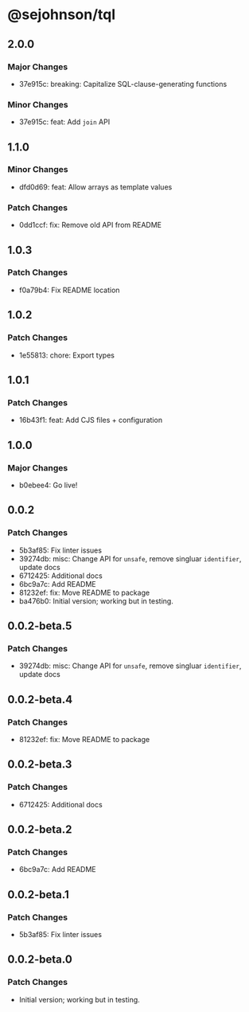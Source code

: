# @sejohnson/tql

## 2.0.0

### Major Changes

- 37e915c: breaking: Capitalize SQL-clause-generating functions

### Minor Changes

- 37e915c: feat: Add `join` API

## 1.1.0

### Minor Changes

- dfd0d69: feat: Allow arrays as template values

### Patch Changes

- 0dd1ccf: fix: Remove old API from README

## 1.0.3

### Patch Changes

- f0a79b4: Fix README location

## 1.0.2

### Patch Changes

- 1e55813: chore: Export types

## 1.0.1

### Patch Changes

- 16b43f1: feat: Add CJS files + configuration

## 1.0.0

### Major Changes

- b0ebee4: Go live!

## 0.0.2

### Patch Changes

- 5b3af85: Fix linter issues
- 39274db: misc: Change API for `unsafe`, remove singluar `identifier`, update docs
- 6712425: Additional docs
- 6bc9a7c: Add README
- 81232ef: fix: Move README to package
- ba476b0: Initial version; working but in testing.

## 0.0.2-beta.5

### Patch Changes

- 39274db: misc: Change API for `unsafe`, remove singluar `identifier`, update docs

## 0.0.2-beta.4

### Patch Changes

- 81232ef: fix: Move README to package

## 0.0.2-beta.3

### Patch Changes

- 6712425: Additional docs

## 0.0.2-beta.2

### Patch Changes

- 6bc9a7c: Add README

## 0.0.2-beta.1

### Patch Changes

- 5b3af85: Fix linter issues

## 0.0.2-beta.0

### Patch Changes

- Initial version; working but in testing.
